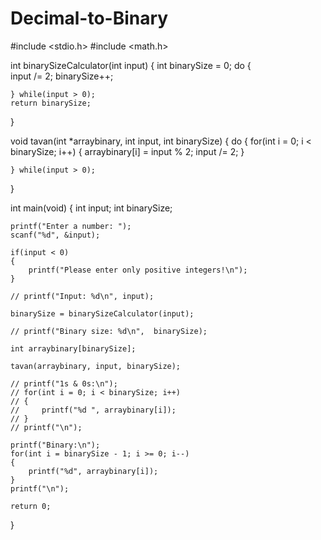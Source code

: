 # Decimal-to-Binary

#include <stdio.h>
#include <math.h>

int binarySizeCalculator(int input)
{
    int binarySize = 0;
    do 
    {   
        input /= 2;
        binarySize++;

    } while(input > 0);
    return binarySize;
}

void tavan(int *arraybinary, int input, int binarySize)
{
    do 
    {
        for(int i = 0; i < binarySize; i++)
        {
            arraybinary[i] = input % 2;
            input /= 2;
        }

    } while(input > 0);
}

int main(void)
{
    int input;
    int binarySize;

    printf("Enter a number: ");
    scanf("%d", &input);

    if(input < 0)
    {
        printf("Please enter only positive integers!\n");
    }

    // printf("Input: %d\n", input);

    binarySize = binarySizeCalculator(input);

    // printf("Binary size: %d\n",  binarySize);

    int arraybinary[binarySize];

    tavan(arraybinary, input, binarySize); 
    
    // printf("1s & 0s:\n");
    // for(int i = 0; i < binarySize; i++)
    // {
    //     printf("%d ", arraybinary[i]);
    // }
    // printf("\n");

    printf("Binary:\n");
    for(int i = binarySize - 1; i >= 0; i--)
    {
        printf("%d", arraybinary[i]);
    }
    printf("\n");

    return 0;
}
